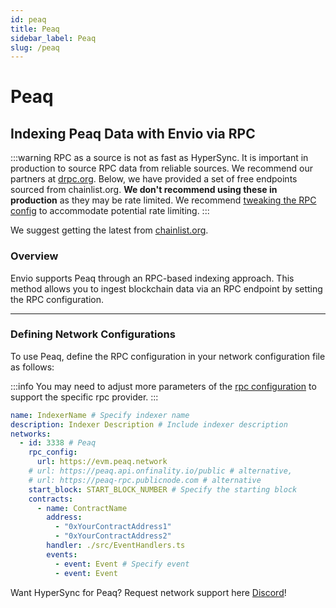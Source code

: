 ```yaml
---
id: peaq
title: Peaq
sidebar_label: Peaq
slug: /peaq
---
```


# Peaq

## Indexing Peaq Data with Envio via RPC

:::warning
RPC as a source is not as fast as HyperSync. It is important in production to source RPC data from reliable sources. We recommend our partners at [drpc.org](https://drpc.org). Below, we have provided a set of free endpoints sourced from chainlist.org. **We don't recommend using these in production** as they may be rate limited. We recommend [tweaking the RPC config](./rpc-sync) to accommodate potential rate limiting.
:::

We suggest getting the latest from [chainlist.org](https://chainlist.org).

### Overview

Envio supports Peaq through an RPC-based indexing approach. This method allows you to ingest blockchain data via an RPC endpoint by setting the RPC configuration.

---

### Defining Network Configurations

To use Peaq, define the RPC configuration in your network configuration file as follows:

:::info
You may need to adjust more parameters of the [rpc configuration](./rpc-sync) to support the specific rpc provider. 
:::

```yaml
name: IndexerName # Specify indexer name
description: Indexer Description # Include indexer description
networks:
  - id: 3338 # Peaq
    rpc_config:
      url: https://evm.peaq.network 
    # url: https://peaq.api.onfinality.io/public # alternative,
    # url: https://peaq-rpc.publicnode.com # alternative
    start_block: START_BLOCK_NUMBER # Specify the starting block
    contracts:
      - name: ContractName
        address:
          - "0xYourContractAddress1"
          - "0xYourContractAddress2"
        handler: ./src/EventHandlers.ts
        events:
          - event: Event # Specify event
          - event: Event
```

Want HyperSync for Peaq? Request network support here [Discord](https://discord.gg/fztEvj79m3)!
